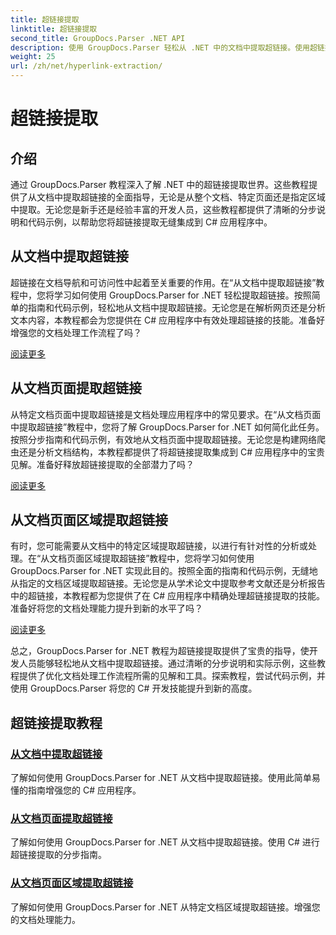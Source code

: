 ```yaml
---
title: 超链接提取
linktitle: 超链接提取
second_title: GroupDocs.Parser .NET API
description: 使用 GroupDocs.Parser 轻松从 .NET 中的文档中提取超链接。使用超链接提取的分步指南增强您的 C# 应用程序。
weight: 25
url: /zh/net/hyperlink-extraction/
---
```


# 超链接提取

## 介绍

通过 GroupDocs.Parser 教程深入了解 .NET 中的超链接提取世界。这些教程提供了从文档中提取超链接的全面指导，无论是从整个文档、特定页面还是指定区域中提取。无论您是新手还是经验丰富的开发人员，这些教程都提供了清晰的分步说明和代码示例，以帮助您将超链接提取无缝集成到 C# 应用程序中。

## 从文档中提取超链接

超链接在文档导航和可访问性中起着至关重要的作用。在“从文档中提取超链接”教程中，您将学习如何使用 GroupDocs.Parser for .NET 轻松提取超链接。按照简单的指南和代码示例，轻松地从文档中提取超链接。无论您是在解析网页还是分析文本内容，本教程都会为您提供在 C# 应用程序中有效处理超链接的技能。准备好增强您的文档处理工作流程了吗？

[阅读更多](./extract-hyperlinks-from-document/)

## 从文档页面提取超链接

从特定文档页面中提取超链接是文档处理应用程序中的常见要求。在“从文档页面中提取超链接”教程中，您将了解 GroupDocs.Parser for .NET 如何简化此任务。按照分步指南和代码示例，有效地从文档页面中提取超链接。无论您是构建网络爬虫还是分析文档结构，本教程都提供了将超链接提取集成到 C# 应用程序中的宝贵见解。准备好释放超链接提取的全部潜力了吗？

[阅读更多](./extract-hyperlinks-from-document-page/)

## 从文档页面区域提取超链接

有时，您可能需要从文档中的特定区域提取超链接，以进行有针对性的分析或处理。在“从文档页面区域提取超链接”教程中，您将学习如何使用 GroupDocs.Parser for .NET 实现此目的。按照全面的指南和代码示例，无缝地从指定的文档区域提取超链接。无论您是从学术论文中提取参考文献还是分析报告中的超链接，本教程都为您提供了在 C# 应用程序中精确处理超链接提取的技能。准备好将您的文档处理能力提升到新的水平了吗？

[阅读更多](./extract-hyperlinks-from-document-page-area/)

总之，GroupDocs.Parser for .NET 教程为超链接提取提供了宝贵的指导，使开发人员能够轻松地从文档中提取超链接。通过清晰的分步说明和实际示例，这些教程提供了优化文档处理工作流程所需的见解和工具。探索教程，尝试代码示例，并使用 GroupDocs.Parser 将您的 C# 开发技能提升到新的高度。
## 超链接提取教程
### [从文档中提取超链接](./extract-hyperlinks-from-document/)
了解如何使用 GroupDocs.Parser for .NET 从文档中提取超链接。使用此简单易懂的指南增强您的 C# 应用程序。
### [从文档页面提取超链接](./extract-hyperlinks-from-document-page/)
了解如何使用 GroupDocs.Parser for .NET 从文档中提取超链接。使用 C# 进行超链接提取的分步指南。
### [从文档页面区域提取超链接](./extract-hyperlinks-from-document-page-area/)
了解如何使用 GroupDocs.Parser for .NET 从特定文档区域提取超链接。增强您的文档处理能力。